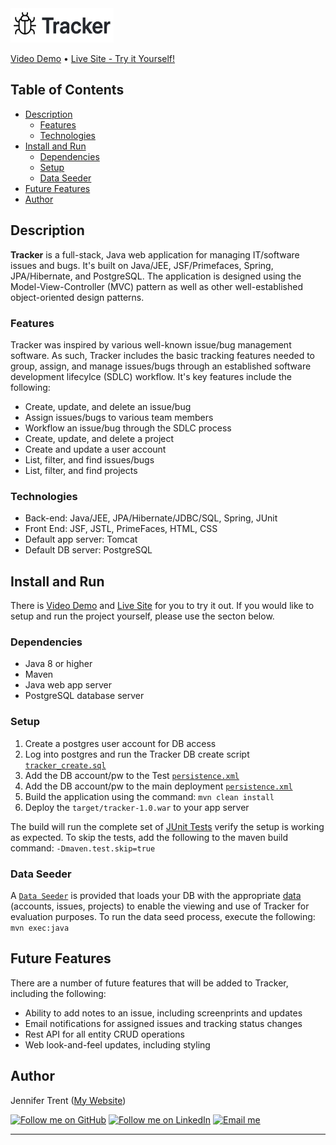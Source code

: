 <img src="readme.jpg" width="165" height="55">
	 
<a href="#key-features">Video Demo</a> •
<a href="http://jentrent.com/tracker" target="_blank">Live Site - Try it Yourself!</a> 

## Table of Contents
- [Description](#description)
	- [Features](#features)
	- [Technologies](#technologies)
- [Install and Run](#install-and-run)
	- [Dependencies](#dependencies)
	- [Setup](#setup)
	- [Data Seeder](#data-seeder)
- [Future Features](#future-features)
- [Author](#author)

## Description
**Tracker** is a full-stack, Java web application for managing IT/software issues and bugs. It's built on Java/JEE, JSF/Primefaces, Spring, JPA/Hibernate, and PostgreSQL. The application is designed using the Model-View-Controller (MVC) pattern as well as other well-established object-oriented design patterns.

### Features
Tracker was inspired by various well-known issue/bug management software. As such, Tracker includes the basic tracking features needed to group, assign, and manage issues/bugs through an established software development lifecylce (SDLC) workflow.  It's key features include the following:
- Create, update, and delete an issue/bug
- Assign issues/bugs to various team members
- Workflow an issue/bug through the SDLC process
- Create, update, and delete a project
- Create and update a user account
- List, filter, and find issues/bugs
- List, filter, and find projects

### Technologies
- Back-end: Java/JEE, JPA/Hibernate/JDBC/SQL, Spring, JUnit
- Front End: JSF, JSTL, PrimeFaces, HTML, CSS
- Default app server: Tomcat
- Default DB server: PostgreSQL

## Install and Run
There is <a href="#key-features">Video Demo</a> and <a href="http://jentrent.com/tracker" target="_blank">Live Site</a> for you to try it out. If you would like to setup and run the project yourself, please use the secton below.

### Dependencies

- Java 8 or higher
- Maven
- Java web app server
- PostgreSQL database server

### Setup
1. Create a postgres user account for DB access 
2. Log into postgres and run the Tracker DB create script [`tracker_create.sql`](src/main/resources/sql/tracker_create.sql)
3. Add the DB account/pw to the Test [`persistence.xml`](src/test/resources/META-INF/persistence.xml)
4. Add the DB account/pw to the main deployment [`persistence.xml`](src/main/resources/META-INF/persistence.xml)
5. Build the application using the command: `mvn clean install`
6. Deploy the `target/tracker-1.0.war` to your app server

The build will run the complete set of [JUnit Tests](src/test/java/com/jentrent/tracker/service/test/) verify the setup is working as expected. To skip the tests, add the following to the maven build command:  `-Dmaven.test.skip=true`

### Data Seeder
A [`Data Seeder`](src/test/java/com/jentrent/tracker/seed/DataSeeder.java) is provided that loads your DB with the appropriate [data](src/test/resources/data) (accounts, issues, projects) to enable the viewing and use of Tracker for evaluation purposes. To run the data seed process, execute the following: `mvn exec:java`

## Future Features
There are a number of future features that will be added to Tracker, including the following:
- Ability to add notes to an issue, including screenprints and updates
- Email notifications for assigned issues and tracking status changes
- Rest API for all entity CRUD operations
- Web look-and-feel updates, including styling

## Author

Jennifer Trent (<a href="http://jentrent.com" target="_blank">My Website</a>)

[![Follow me on GitHub](https://img.shields.io/badge/GitHub-100000?style=for-the-badge&logo=github&logoColor=white)](https://github.com/jentrent) 
[![Follow me on LinkedIn](https://img.shields.io/badge/LinkedIn-0077B5?style=for-the-badge&logo=linkedin&logoColor=white)](https://www.linkedin.com/in/jenniferltrent/)
[![Email me](https://img.shields.io/badge/Gmail-D14836?style=for-the-badge&logo=gmail&logoColor=white)](mailto:Jltrent12@gmail.com)

</div>





---
